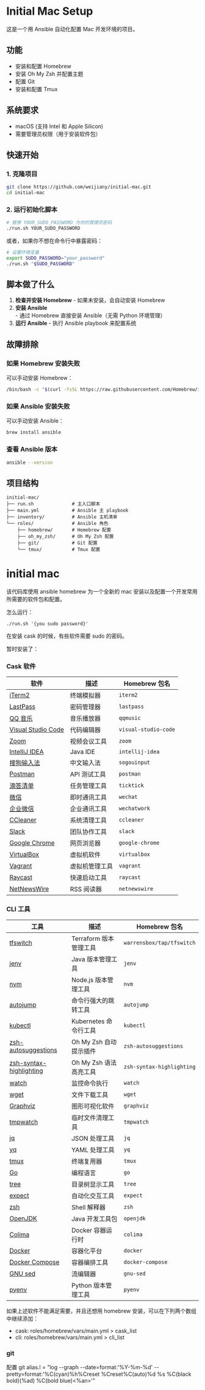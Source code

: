 # Initial Mac Setup

这是一个用 Ansible 自动化配置 Mac 开发环境的项目。

## 功能

- 安装和配置 Homebrew
- 安装 Oh My Zsh 并配置主题
- 配置 Git
- 安装和配置 Tmux

## 系统要求

- macOS (支持 Intel 和 Apple Silicon)
- 需要管理员权限（用于安装软件包）

## 快速开始

### 1. 克隆项目

```bash
git clone https://github.com/weijiany/initial-mac.git
cd initial-mac
```

### 2. 运行初始化脚本

```bash
# 替换 YOUR_SUDO_PASSWORD 为你的管理员密码
./run.sh YOUR_SUDO_PASSWORD
```

或者，如果你不想在命令行中暴露密码：

```bash
# 设置环境变量
export SUDO_PASSWORD="your_password"
./run.sh "$SUDO_PASSWORD"
```

## 脚本做了什么

1. **检查并安装 Homebrew** - 如果未安装，会自动安装 Homebrew
2. **安装 Ansible** - 通过 Homebrew 直接安装 Ansible（无需 Python 环境管理）
3. **运行 Ansible** - 执行 Ansible playbook 来配置系统

## 故障排除

### 如果 Homebrew 安装失败

可以手动安装 Homebrew：

```bash
/bin/bash -c "$(curl -fsSL https://raw.githubusercontent.com/Homebrew/install/HEAD/install.sh)"
```

### 如果 Ansible 安装失败

可以手动安装 Ansible：

```bash
brew install ansible
```

### 查看 Ansible 版本

```bash
ansible --version
```

## 项目结构

```
initial-mac/
├── run.sh              # 主入口脚本
├── main.yml            # Ansible 主 playbook
├── inventory/          # Ansible 主机清单
└── roles/              # Ansible 角色
    ├── homebrew/       # Homebrew 配置
    ├── oh_my_zsh/      # Oh My Zsh 配置
    ├── git/            # Git 配置
    └── tmux/           # Tmux 配置
```

# initial mac

该代码库使用 ansible homebrew 为一个全新的 mac 安装以及配置一个开发常用所需要的软件包和配置。

怎么运行：

```
./run.sh '{you sudo password}'
```

在安装 cask 的时候，有些软件需要 sudo 的密码。

暂时安装了：

### Cask 软件

| 软件                                                 | 描述           | Homebrew 包名        |
| ---------------------------------------------------- | -------------- | -------------------- |
| [iTerm2](https://iterm2.com/)                        | 终端模拟器     | `iterm2`             |
| [LastPass](https://www.lastpass.com/)                | 密码管理器     | `lastpass`           |
| [QQ 音乐](https://y.qq.com/)                         | 音乐播放器     | `qqmusic`            |
| [Visual Studio Code](https://code.visualstudio.com/) | 代码编辑器     | `visual-studio-code` |
| [Zoom](https://zoom.us/)                             | 视频会议工具   | `zoom`               |
| [IntelliJ IDEA](https://www.jetbrains.com/idea/)     | Java IDE       | `intellij-idea`      |
| [搜狗输入法](https://pinyin.sogou.com/)              | 中文输入法     | `sogouinput`         |
| [Postman](https://www.postman.com/)                  | API 测试工具   | `postman`            |
| [滴答清单](https://dida365.com/)                     | 任务管理工具   | `ticktick`           |
| [微信](https://weixin.qq.com/)                       | 即时通讯工具   | `wechat`             |
| [企业微信](https://work.weixin.qq.com/)              | 企业通讯工具   | `wechatwork`         |
| [CCleaner](https://www.ccleaner.com/)                | 系统清理工具   | `ccleaner`           |
| [Slack](https://slack.com/)                          | 团队协作工具   | `slack`              |
| [Google Chrome](https://www.google.com/chrome/)      | 网页浏览器     | `google-chrome`      |
| [VirtualBox](https://www.virtualbox.org/)            | 虚拟机软件     | `virtualbox`         |
| [Vagrant](https://www.vagrantup.com/)                | 虚拟机管理工具 | `vagrant`            |
| [Raycast](https://www.raycast.com/)                  | 快速启动工具   | `raycast`            |
| [NetNewsWire](https://netnewswire.com/)              | RSS 阅读器     | `netnewswire`        |

### CLI 工具

| 工具                                                                            | 描述                   | Homebrew 包名             |
| ------------------------------------------------------------------------------- | ---------------------- | ------------------------- |
| [tfswitch](https://github.com/warrensbox/terraform-switcher)                    | Terraform 版本管理工具 | `warrensbox/tap/tfswitch` |
| [jenv](https://github.com/jenv/jenv)                                            | Java 版本管理工具      | `jenv`                    |
| [nvm](https://github.com/nvm-sh/nvm)                                            | Node.js 版本管理工具   | `nvm`                     |
| [autojump](https://github.com/wting/autojump)                                   | 命令行强大的跳转工具   | `autojump`                |
| [kubectl](https://github.com/kubernetes/kubectl)                                | Kubernetes 命令行工具  | `kubectl`                 |
| [zsh-autosuggestions](https://github.com/zsh-users/zsh-autosuggestions)         | Oh My Zsh 自动提示插件 | `zsh-autosuggestions`     |
| [zsh-syntax-highlighting](https://github.com/zsh-users/zsh-syntax-highlighting) | Oh My Zsh 语法高亮工具 | `zsh-syntax-highlighting` |
| [watch](https://man7.org/linux/man-pages/man1/watch.1.html)                     | 监控命令执行           | `watch`                   |
| [wget](https://www.gnu.org/software/wget/)                                      | 文件下载工具           | `wget`                    |
| [Graphviz](https://graphviz.org/)                                               | 图形可视化软件         | `graphviz`                |
| [tmpwatch](https://linux.die.net/man/8/tmpwatch)                                | 临时文件清理工具       | `tmpwatch`                |
| [jq](https://stedolan.github.io/jq/)                                            | JSON 处理工具          | `jq`                      |
| [yq](https://github.com/mikefarah/yq)                                           | YAML 处理工具          | `yq`                      |
| [tmux](https://github.com/tmux/tmux)                                            | 终端复用器             | `tmux`                    |
| [Go](https://golang.org/)                                                       | 编程语言               | `go`                      |
| [tree](https://linux.die.net/man/1/tree)                                        | 目录树显示工具         | `tree`                    |
| [expect](https://linux.die.net/man/1/expect)                                    | 自动化交互工具         | `expect`                  |
| [zsh](https://www.zsh.org/)                                                     | Shell 解释器           | `zsh`                     |
| [OpenJDK](https://openjdk.org/)                                                 | Java 开发工具包        | `openjdk`                 |
| [Colima](https://github.com/abiosoft/colima)                                    | Docker 容器运行时      | `colima`                  |
| [Docker](https://www.docker.com/)                                               | 容器化平台             | `docker`                  |
| [Docker Compose](https://docs.docker.com/compose/)                              | 容器编排工具           | `docker-compose`          |
| [GNU sed](https://www.gnu.org/software/sed/)                                    | 流编辑器               | `gnu-sed`                 |
| [pyenv](https://github.com/pyenv/pyenv)                                         | Python 版本管理工具    | `pyenv`                   |

如果上述软件不能满足需要，并且还想用 homebrew 安装，可以在下列两个数组中继续添加：

- cask: roles/homebrew/vars/main.yml > cask_list
- cli: roles/homebrew/vars/main.yml > cli_list

### git

配置 git alias.l = "log --graph --date=format:'%Y-%m-%d' --pretty=format:'%C(cyan)%h%Creset %Creset%C(auto)%d %s %C(black bold)(%ad) %C(bold blue)<%an>'"
